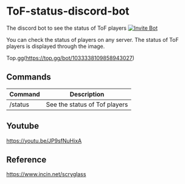 # ToF-status-discord-bot

The discord bot to see the status of ToF players [![Invite Bot](https://img.shields.io/badge/-Invite%20Bot!-5865F2?logo=discord&logoColor=white)](https://discord.com/api/oauth2/authorize?client_id=1033338109858943027&permissions=139586825280&scope=bot%20applications.commands)

You can check the status of players on any server. The status of ToF players is displayed through the image.

Top.gg(https://top.gg/bot/1033338109858943027)


## Commands

| Command          | Description                                                 |
| ---------------- | ----------------------------------------------------------- |
| /status          | See the status of Tof players                               |

## Youtube
https://youtu.be/JP9sfNuHixA

## Reference
https://www.incin.net/scryglass
